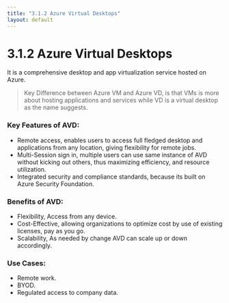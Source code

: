 ```yaml
---
title: "3.1.2 Azure Virtual Desktops"
layout: default
---
```


# 3.1.2 Azure Virtual Desktops

It is a comprehensive desktop and app virtualization service hosted on Azure.

> Key Difference between Azure VM and Azure VD, is that VMs is more about hosting applications and services while VD is a virtual desktop as the name suggests.
> 

### Key Features of AVD:

- Remote access, enables users to access full fledged desktop and applications from any location, giving flexibility for remote jobs.
- Multi-Session sign in, multiple users can use same instance of AVD without kicking out others, thus maximizing efficiency, and resource utilization.
- Integrated security and compliance standards, because its built on Azure Security Foundation.

### Benefits of AVD:

- Flexibility, Access from any device.
- Cost-Effective, allowing organizations to optimize cost by use of existing licenses, pay as you go.
- Scalability, As needed by change AVD can scale up or down accordingly.

### Use Cases:

- Remote work.
- BYOD.
- Regulated access to company data.